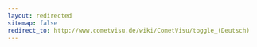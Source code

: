 ```yaml
---
layout: redirected
sitemap: false
redirect_to: http://www.cometvisu.de/wiki/CometVisu/toggle_(Deutsch)
---
```


